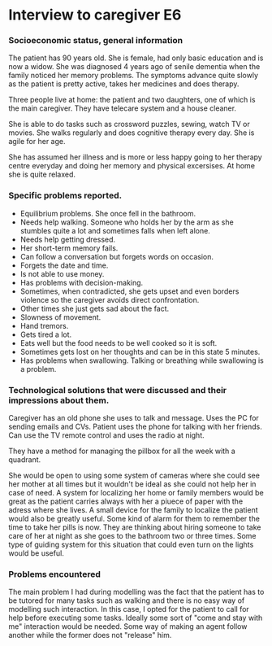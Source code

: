 # Interview to caregiver E6

### Socioeconomic status, general information
The patient has 90 years old. She is female, had only basic education and is now a widow. She was diagnosed 4 years ago of senile dementia when the family noticed her memory problems. The symptoms advance quite slowly as the patient is pretty active, takes her medicines and does therapy.

Three people live at home: the patient and two daughters, one of which is the main caregiver. They have telecare system and a house cleaner.

She is able to do tasks such as crossword puzzles, sewing, watch TV or movies. She walks regularly and does cognitive therapy every day. She is agile for her age.

She has assumed her illness and is more or less happy going to her therapy centre everyday and doing her memory and physical excersises. At home she is quite relaxed.

### Specific problems reported.
* Equilibrium problems. She once fell in the bathroom.
* Needs help walking. Someone who holds her by the arm as she stumbles quite a lot and sometimes falls when left alone.
* Needs help getting dressed.
* Her short-term memory fails.
* Can follow a conversation but forgets words on occasion.
* Forgets the date and time.
* Is not able to use money.
* Has problems with decision-making.
* Sometimes, when contradicted, she gets upset and even borders violence so the caregiver avoids direct confrontation.
* Other times she just gets sad about the fact.
* Slowness of movement.
* Hand tremors.
* Gets tired a lot.
* Eats well but the food needs to be well cooked so it is soft.
* Sometimes gets lost on her thoughts and can be in this state 5 minutes.
* Has problems when swallowing. Talking or breathing while swallowing is a problem.

### Technological solutions that were discussed and their impressions about them.

Caregiver has an old phone she uses to talk and message. Uses the PC for sending emails and CVs.
Patient uses the phone for talking with her friends. Can use the TV remote control and uses the radio at night.
 
They have a method for managing the pillbox for all the week with a quadrant.

She would be open to using some system of cameras where she could see her mother at all times but it wouldn't be ideal as she could not help her in case of need.
A system for localizing her home or family members would be great as the patient carries always with her a piuece of paper with the adress where she lives.
A small device for the family to localize the patient would also be greatly useful.
Some kind of alarm for them to remember the time to take her pills is now.
They are thinking about hiring someone to take care of her at night as she goes to the bathroom two or three times. Some type of guiding system for this situation that could even turn on the lights would be useful.

### Problems encountered

The main problem I had during modelling was the fact that the patient has to be tutored for many tasks such as walking and there is no easy way of modelling such interaction. 
In this case, I opted for the patient to call for help before executing some tasks. 
Ideally some sort of "come and stay with me" interaction would be needed. Some way of making an agent follow another while the former does not "release" him.

